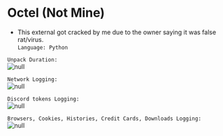 # Octel (Not Mine)

* This external got cracked by me due to the owner saying it was false rat/virus. <br>
`Language: Python`

`Unpack Duration:` <br>
![null](https://cdn.discordapp.com/attachments/1073241823050465320/1073975718150684702/image.png "Skull")

`Network Logging:` <br>
![null](https://cdn.discordapp.com/attachments/1073241823050465320/1073979588239179856/Code_4cOfyAlhXJ.png "Skull")

`Discord tokens Logging:` <br>
![null](https://cdn.discordapp.com/attachments/1073241823050465320/1073979896826707968/image.png "Skull")

`Browsers, Cookies, Histories, Credit Cards, Downloads Logging:` <br>
![null](https://cdn.discordapp.com/attachments/1073970964817256479/1073978256103051294/Code_55GPViWhMg.png "Skull")
